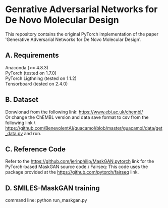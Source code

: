 # Genrative Adversarial Networks for De Novo Molecular Design
This repository contains the original PyTorch implementation of the paper 'Generative Adversarial Networks for De Novo Molecular Design'.

## A. Requirements
Anaconda (>= 4.8.3)\
PyTorch (tested on 1.7.0)\
PyTorch Ligthning (tested on 1.1.2)\
Tensorboard (tested on 2.4.0)

## B. Dataset
Donwlonad from the following link: https://www.ebi.ac.uk/chembl/ \
Or change the ChEMBL version and data save format to csv from the following link \ https://github.com/BenevolentAI/guacamol/blob/master/guacamol/data/get_data.py and run.

## C. Reference Code
Refer to the https://github.com/jerinphilip/MaskGAN.pytorch link for the PyTorch-based MaskGAN source code.\ 
Fairseq: This code uses the package provided at the https://github.com/pytorch/fairseq link.

## D. SMILES-MaskGAN training
command line: python run_maskgan.py
